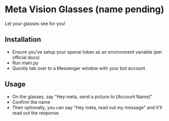 # Meta Vision Glasses (name pending)
Let your glasses see for you!

## Installation
- Ensure you've setup your openai token as an environment variable (per official docs)
- Run main.py
- Quickly tab over to a Messenger window with your bot account

## Usage
- On the glasses, say "Hey meta, send a picture to [Account Name]"
- Confirm the name
- Then optionally, you can say "Hey meta, read out my message" and it'll read out the response.
